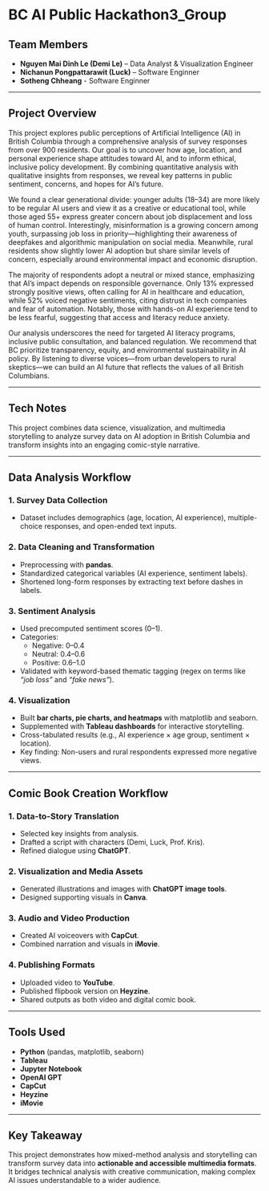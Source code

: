 # BC AI Public Hackathon3_Group

## Team Members
- **Nguyen Mai Dinh Le (Demi Le)** – Data Analyst & Visualization Engineer  
- **Nichanun Pongpattarawit (Luck)** – Software Enginner  
- **Sotheng Chheang** - Software Enginner  

---

## Project Overview

This project explores public perceptions of Artificial Intelligence (AI) in British Columbia through a comprehensive analysis of survey responses from over 900 residents. Our goal is to uncover how age, location, and personal experience shape attitudes toward AI, and to inform ethical, inclusive policy development. By combining quantitative analysis with qualitative insights from responses, we reveal key patterns in public sentiment, concerns, and hopes for AI’s future.

We found a clear generational divide: younger adults (18–34) are more likely to be regular AI users and view it as a creative or educational tool, while those aged 55+ express greater concern about job displacement and loss of human control. Interestingly, misinformation is a growing concern among youth, surpassing job loss in priority—highlighting their awareness of deepfakes and algorithmic manipulation on social media. Meanwhile, rural residents show slightly lower AI adoption but share similar levels of concern, especially around environmental impact and economic disruption.

The majority of respondents adopt a neutral or mixed stance, emphasizing that AI’s impact depends on responsible governance. Only 13% expressed strongly positive views, often calling for AI in healthcare and education, while 52% voiced negative sentiments, citing distrust in tech companies and fear of automation. Notably, those with hands-on AI experience tend to be less fearful, suggesting that access and literacy reduce anxiety.

Our analysis underscores the need for targeted AI literacy programs, inclusive public consultation, and balanced regulation. We recommend that BC prioritize transparency, equity, and environmental sustainability in AI policy. By listening to diverse voices—from urban developers to rural skeptics—we can build an AI future that reflects the values of all British Columbians.

---

## Tech Notes

This project combines data science, visualization, and multimedia storytelling to analyze survey data on AI adoption in British Columbia and transform insights into an engaging comic-style narrative.

---

## Data Analysis Workflow

### 1. Survey Data Collection
- Dataset includes demographics (age, location, AI experience), multiple-choice responses, and open-ended text inputs.

### 2. Data Cleaning and Transformation
- Preprocessing with **pandas**.  
- Standardized categorical variables (AI experience, sentiment labels).  
- Shortened long-form responses by extracting text before dashes in labels.  

### 3. Sentiment Analysis
- Used precomputed sentiment scores (0–1).  
- Categories:  
  - Negative: 0–0.4  
  - Neutral: 0.4–0.6  
  - Positive: 0.6–1.0  
- Validated with keyword-based thematic tagging (regex on terms like *“job loss”* and *“fake news”*).  

### 4. Visualization
- Built **bar charts, pie charts, and heatmaps** with matplotlib and seaborn.  
- Supplemented with **Tableau dashboards** for interactive storytelling.  
- Cross-tabulated results (e.g., AI experience × age group, sentiment × location).  
- Key finding: Non-users and rural respondents expressed more negative views.  

---

## Comic Book Creation Workflow

### 1. Data-to-Story Translation
- Selected key insights from analysis.  
- Drafted a script with characters (Demi, Luck, Prof. Kris).  
- Refined dialogue using **ChatGPT**.  

### 2. Visualization and Media Assets
- Generated illustrations and images with **ChatGPT image tools**.  
- Designed supporting visuals in **Canva**.  

### 3. Audio and Video Production
- Created AI voiceovers with **CapCut**.  
- Combined narration and visuals in **iMovie**.  

### 4. Publishing Formats
- Uploaded video to **YouTube**.  
- Published flipbook version on **Heyzine**.  
- Shared outputs as both video and digital comic book.  

---

## Tools Used
- **Python** (pandas, matplotlib, seaborn)  
- **Tableau**  
- **Jupyter Notebook**  
- **OpenAI GPT**  
- **CapCut**  
- **Heyzine**  
- **iMovie**  

---

## Key Takeaway
This project demonstrates how mixed-method analysis and storytelling can transform survey data into **actionable and accessible multimedia formats**. It bridges technical analysis with creative communication, making complex AI issues understandable to a wider audience.


